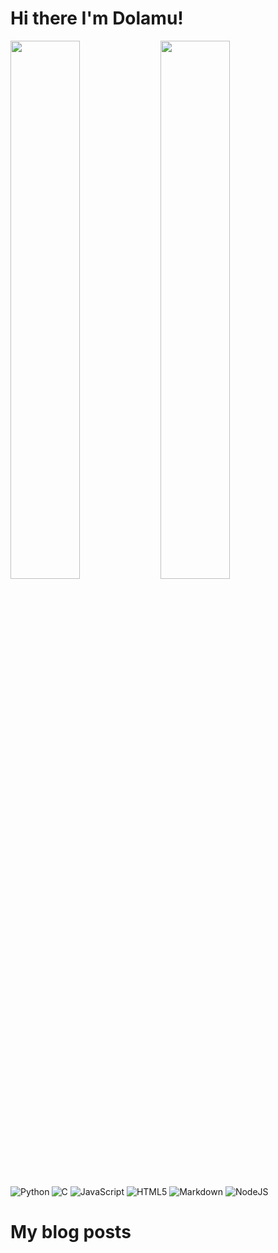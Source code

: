 # Hi there I'm Dolamu!

<img align="left" width="47%" src = "https://github-readme-stats.vercel.app/api?username=Dolamu-TheDataGuy&theme=dark&show_icons=true" />

<img align="left" width="47%" src = "https://github-readme-stats.vercel.app/api/top-langs/?username=Dolamu-TheDataGuy&layout=compact" />

<img alt="C" src="https://img.shields.io/badge/c-%2300599C.svg?style=for-the-badge&logo=c&logoColor=white" />

<img align="left" alt="Python" src="https://img.shields.io/badge/python-3670A0?style=for-the-badge&logo=python&logoColor=ffdd54" />

<img alt="JavaScript" src="https://img.shields.io/badge/javascript-%23323330.svg?style=for-the-badge&logo=javascript&logoColor=%23F7DF1E" />

<img alt="HTML5" src="https://img.shields.io/badge/html5-%23E34F26.svg?style=for-the-badge&logo=html5&logoColor=white" />

<img alt="Markdown" src="https://img.shields.io/badge/markdown-%23000000.svg?style=for-the-badge&logo=markdown&logoColor=white" />

<img alt="NodeJS" src="https://img.shields.io/badge/node.js-6DA55F?style=for-the-badge&logo=node.js&logoColor=white" />

# My blog posts
<!-- BLOG-POST-LIST:START -->
<!-- BLOG-POST-LIST:END -->